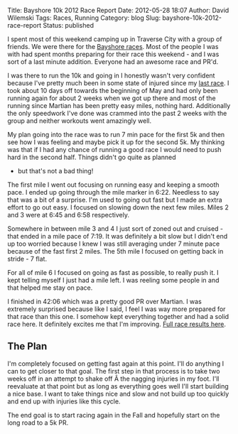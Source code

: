 Title: Bayshore 10k 2012 Race Report
Date: 2012-05-28 18:07
Author: David Wilemski
Tags: Races, Running
Category: blog
Slug: bayshore-10k-2012-race-report
Status: published

I spent most of this weekend camping up in Traverse City with a group of
friends. We were there for the [Bayshore
races](http://www.bayshoremarathon.org/). Most of the people I was with
had spent months preparing for their race this weekend - and I was sort
of a last minute addition. Everyone had an awesome race and PR'd.

I was there to run the 10k and going in I honestly wasn't very confident
because I've pretty much been in some state of injured since my [last
race](http://davidwilemski.com/blog/2012/04/race-report-martian-10k-2012/ "Race Report: Martian 10K 2012").
I took about 10 days off towards the beginning of May and had only been
running again for about 2 weeks when we got up there and most of the
running since Martian has been pretty easy miles, nothing hard.
Additionally the only speedwork I've done was crammed into the past 2
weeks with the group and neither workouts went amazingly well.

My plan going into the race was to run 7 min pace for the first 5k and
then see how I was feeling and maybe pick it up for the second 5k. My
thinking was that if I had any chance of running a good race I would
need to push hard in the second half. Things didn't go quite as planned
- but that's not a bad thing\!

The first mile I went out focusing on running easy and keeping a smooth
pace. I ended up going through the mile marker in 6:22. Needless to say
that was a bit of a surprise. I'm used to going out fast but I made an
extra effort to go out easy. I focused on slowing down the next few
miles. Miles 2 and 3 were at 6:45 and 6:58 respectively.

Somewhere in between mile 3 and 4 I just sort of zoned out and cruised -
that ended in a mile pace of 7:19. It was definitely a bit slow but I
didn't end up too worried because I knew I was still averaging under 7
minute pace because of the fast first 2 miles. The 5th mile I focused on
getting back in stride - 7 flat.

For all of mile 6 I focused on going as fast as possible, to really push
it. I kept telling myself I just had a mile left. I was reeling some
people in and that helped me stay on pace.

I finished in 42:06 which was a pretty good PR over Martian. I was
extremely surprised because like I said, I feel I was way more prepared
for that race than this one. I somehow kept everything together and had
a solid race here. It definitely excites me that I'm improving. [Full
race results
here](http://www.timing.runningfitsites.com/raceresults.php?RaceID=97).

## The Plan

I'm completely focused on getting fast again at this point. I'll do
anything I can to get closer to that goal. The first step in that
process is to take two weeks off in an attempt to shake off Â the
nagging injuries in my foot. I'll reevaluate at that point but as long
as everything goes well I'll start building a nice base. I want to take
things nice and slow and not build up too quickly and end up with
injuries like this cycle.

The end goal is to start racing again in the Fall and hopefully start on
the long road to a 5k PR.
